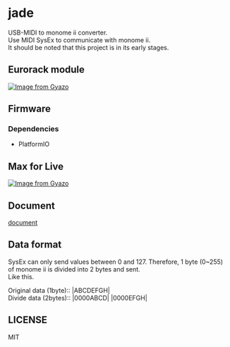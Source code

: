 # jade

USB-MIDI to monome ii converter.  
Use MIDI SysEx to communicate with monome ii.  
It should be noted that this project is in its early stages.  

## Eurorack module

[![Image from Gyazo](https://i.gyazo.com/f4a5778d6a9a77acea434a3b7efffd9e.png)](https://gyazo.com/f4a5778d6a9a77acea434a3b7efffd9e)

## Firmware

### Dependencies

- PlatformIO

## Max for Live

[![Image from Gyazo](https://i.gyazo.com/e338ff455424b274209aa6ef39cdd830.png)](https://gyazo.com/e338ff455424b274209aa6ef39cdd830)

## Document

[document](https://akiyukiokayasu.github.io/jade/)

## Data format

SysEx can only send values between 0 and 127. Therefore, 1 byte (0~255) of monome ii is divided into 2 bytes and sent.  
Like this.  

Original data (1byte):: |ABCDEFGH|  
Divide data (2bytes):: |0000ABCD| |0000EFGH|  

## LICENSE  

MIT  
